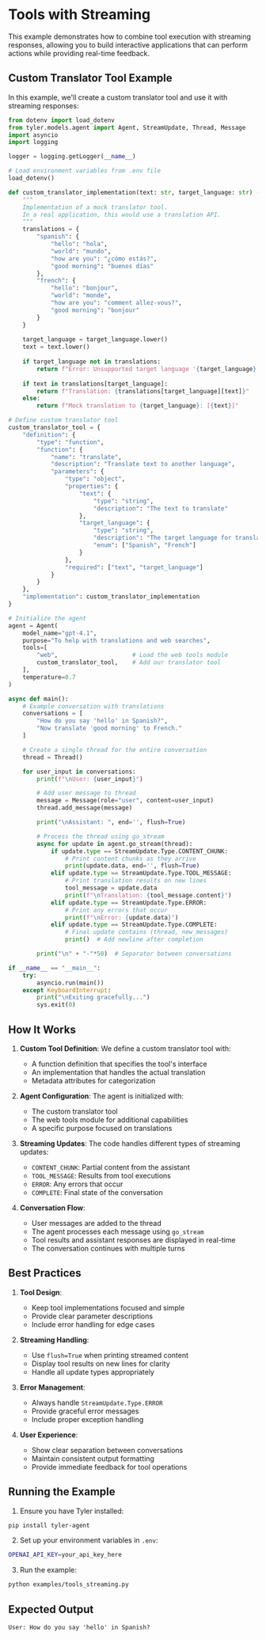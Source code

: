 # Tools with Streaming

This example demonstrates how to combine tool execution with streaming responses, allowing you to build interactive applications that can perform actions while providing real-time feedback.

## Custom Translator Tool Example

In this example, we'll create a custom translator tool and use it with streaming responses:

```python
from dotenv import load_dotenv
from tyler.models.agent import Agent, StreamUpdate, Thread, Message
import asyncio
import logging

logger = logging.getLogger(__name__)

# Load environment variables from .env file
load_dotenv()

def custom_translator_implementation(text: str, target_language: str) -> str:
    """
    Implementation of a mock translator tool.
    In a real application, this would use a translation API.
    """
    translations = {
        "spanish": {
            "hello": "hola",
            "world": "mundo",
            "how are you": "¿cómo estás?",
            "good morning": "buenos días"
        },
        "french": {
            "hello": "bonjour",
            "world": "monde",
            "how are you": "comment allez-vous?",
            "good morning": "bonjour"
        }
    }
    
    target_language = target_language.lower()
    text = text.lower()
    
    if target_language not in translations:
        return f"Error: Unsupported target language '{target_language}'"
        
    if text in translations[target_language]:
        return f"Translation: {translations[target_language][text]}"
    else:
        return f"Mock translation to {target_language}: [{text}]"

# Define custom translator tool
custom_translator_tool = {
    "definition": {
        "type": "function",
        "function": {
            "name": "translate",
            "description": "Translate text to another language",
            "parameters": {
                "type": "object",
                "properties": {
                    "text": {
                        "type": "string",
                        "description": "The text to translate"
                    },
                    "target_language": {
                        "type": "string",
                        "description": "The target language for translation",
                        "enum": ["Spanish", "French"]
                    }
                },
                "required": ["text", "target_language"]
            }
        }
    },
    "implementation": custom_translator_implementation
}

# Initialize the agent
agent = Agent(
    model_name="gpt-4.1",
    purpose="To help with translations and web searches",
    tools=[
        "web",                     # Load the web tools module
        custom_translator_tool,    # Add our translator tool
    ],
    temperature=0.7
)

async def main():
    # Example conversation with translations
    conversations = [
        "How do you say 'hello' in Spanish?",
        "Now translate 'good morning' to French."
    ]

    # Create a single thread for the entire conversation
    thread = Thread()

    for user_input in conversations:
        print(f"\nUser: {user_input}")

        # Add user message to thread
        message = Message(role="user", content=user_input)
        thread.add_message(message)

        print("\nAssistant: ", end='', flush=True)

        # Process the thread using go_stream
        async for update in agent.go_stream(thread):
            if update.type == StreamUpdate.Type.CONTENT_CHUNK:
                # Print content chunks as they arrive
                print(update.data, end='', flush=True)
            elif update.type == StreamUpdate.Type.TOOL_MESSAGE:
                # Print translation results on new lines
                tool_message = update.data
                print(f"\nTranslation: {tool_message.content}")
            elif update.type == StreamUpdate.Type.ERROR:
                # Print any errors that occur
                print(f"\nError: {update.data}")
            elif update.type == StreamUpdate.Type.COMPLETE:
                # Final update contains (thread, new_messages)
                print()  # Add newline after completion

        print("\n" + "-"*50)  # Separator between conversations

if __name__ == "__main__":
    try:
        asyncio.run(main())
    except KeyboardInterrupt:
        print("\nExiting gracefully...")
        sys.exit(0)
```

## How It Works

1. **Custom Tool Definition**: We define a custom translator tool with:
   - A function definition that specifies the tool's interface
   - An implementation that handles the actual translation
   - Metadata attributes for categorization

2. **Agent Configuration**: The agent is initialized with:
   - The custom translator tool
   - The web tools module for additional capabilities
   - A specific purpose focused on translations

3. **Streaming Updates**: The code handles different types of streaming updates:
   - `CONTENT_CHUNK`: Partial content from the assistant
   - `TOOL_MESSAGE`: Results from tool executions
   - `ERROR`: Any errors that occur
   - `COMPLETE`: Final state of the conversation

4. **Conversation Flow**:
   - User messages are added to the thread
   - The agent processes each message using `go_stream`
   - Tool results and assistant responses are displayed in real-time
   - The conversation continues with multiple turns

## Best Practices

1. **Tool Design**:
   - Keep tool implementations focused and simple
   - Provide clear parameter descriptions
   - Include error handling for edge cases

2. **Streaming Handling**:
   - Use `flush=True` when printing streamed content
   - Display tool results on new lines for clarity
   - Handle all update types appropriately

3. **Error Management**:
   - Always handle `StreamUpdate.Type.ERROR`
   - Provide graceful error messages
   - Include proper exception handling

4. **User Experience**:
   - Show clear separation between conversations
   - Maintain consistent output formatting
   - Provide immediate feedback for tool operations

## Running the Example

1. Ensure you have Tyler installed:
```bash
pip install tyler-agent
```

2. Set up your environment variables in `.env`:
```bash
OPENAI_API_KEY=your_api_key_here
```

3. Run the example:
```bash
python examples/tools_streaming.py
```

## Expected Output

```
User: How do you say 'hello' in Spanish? 